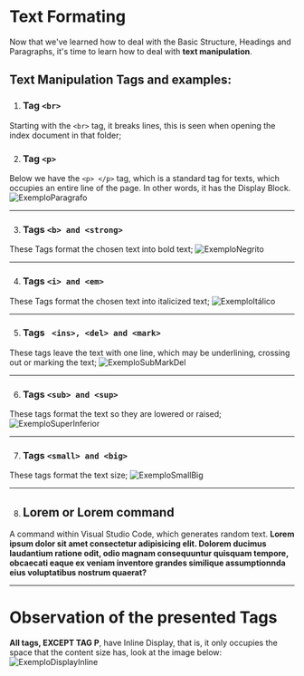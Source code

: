 # Text Formating
Now that we've learned how to deal with the Basic Structure, Headings and Paragraphs, it's time to learn how to deal with **text manipulation**.

## Text Manipulation Tags and examples:
1. ### Tag `` <br> `` 
Starting with the `` <br> `` tag, it breaks lines, this is seen when opening the index document in that folder;

2. ### Tag `` <p> `` 
Below we have the `` <p> </p> `` tag, which is a standard tag for texts, which occupies an entire line of the page. In other words, it has the Display Block.
![ExemploParagrafo](https://github.com/Karlos-Eduardo-Mrqs/Trabalhos_Operacionais/assets/172524894/ed8ed165-fd33-42bc-a21f-9671264ca995)
***
3. ### Tags `` <b> and <strong> `` 
These Tags format the chosen text into bold text; 
![ExemploNegrito](https://github.com/Karlos-Eduardo-Mrqs/Trabalhos_Operacionais/assets/172524894/f31d82ce-8335-4f64-a063-4f9680c4a336)
***
4. ### Tags `` <i> and <em> `` 
These Tags format the chosen text into italicized text; 
![ExemploItálico](https://github.com/Karlos-Eduardo-Mrqs/Trabalhos_Operacionais/assets/172524894/1f418e6e-a9af-4947-8f8f-305a38b4fcab)
***
5. ### Tags `` <ins>, <del> and <mark>``
These tags leave the text with one line, which may be underlining, crossing out or marking the text;
![ExemploSubMarkDel](https://github.com/Karlos-Eduardo-Mrqs/Trabalhos_Operacionais/assets/172524894/f6d71d72-83e9-4ac5-a966-ec899c190149)
***
6. ### Tags `` <sub> and <sup> `` 
These tags format the text so they are lowered or raised;
![ExemploSuperInferior](https://github.com/Karlos-Eduardo-Mrqs/Trabalhos_Operacionais/assets/172524894/00330029-c54f-4ad6-acc0-f7940bc30915)
***
7. ### Tags `` <small> and <big> ``
These tags format the text size;
![ExemploSmallBig](https://github.com/Karlos-Eduardo-Mrqs/Trabalhos_Operacionais/assets/172524894/e2488a5d-0875-4042-b80e-aaccdf06c213)
***
8. ## Lorem or Lorem command 
A command within Visual Studio Code, which generates random text.
**Lorem ipsum dolor sit amet consectetur adipisicing elit. Dolorem ducimus laudantium ratione odit, odio magnam consequuntur quisquam tempore, obcaecati eaque ex veniam inventore grandes similique assumptionnda eius voluptatibus nostrum quaerat?**
***
# Observation of the presented Tags
**All tags, EXCEPT TAG P**, have Inline Display, that is, it only occupies the space that the content size has, look at the 
image below:
![ExemploDisplayInline](https://github.com/Karlos-Eduardo-Mrqs/Trabalhos_Operacionais/assets/172524894/37625b09-02a4-41cf-aec2-dfaa2425aba0)